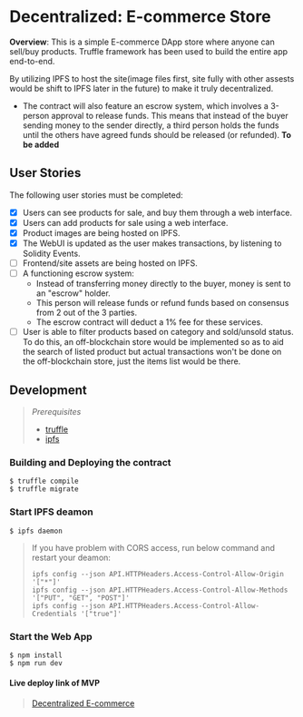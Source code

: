 # Decentralized: E-commerce Store

**Overview**: This is a simple E-commerce DApp store where anyone can sell/buy products. Truffle framework has been used to build the entire app end-to-end.

By utilizing IPFS to host the site(image files first, site fully with other assests would be shift to IPFS later in the future) to make it truly decentralized. 
- The contract will also feature an escrow system, which involves a 3-person approval to release funds. This means that instead of the buyer sending money to the sender directly, a third person holds the funds until the others have agreed funds should be released (or refunded). **To be added**

## User Stories
The following user stories must be completed:

- [x] Users can see products for sale, and buy them through a web interface.
- [x] Users can add products for sale using a web interface.
- [x] Product images are being hosted on IPFS.
- [x] The WebUI is updated as the user makes transactions, by listening to Solidity Events.
- [ ] Frontend/site assets are being hosted on IPFS.
- [ ] A functioning escrow system:
  * Instead of transferring money directly to the buyer, money is sent to an "escrow" holder.
  * This person will release funds or refund funds based on consensus from 2 out of the 3 parties.
  * The escrow contract will deduct a 1% fee for these services.
- [ ] User is able to filter products based on category and sold/unsold status. To do this, an off-blockchain store would be implemented so as to aid the search of listed product but actual transactions won't be done on the off-blockchain store, just the items list would be there.

## Development

> *Prerequisites*
> - [truffle](http://truffleframework.com/)
> - [ipfs](https://ipfs.io/docs/install/)

### Building and Deploying the contract

```
$ truffle compile
$ truffle migrate
```

### Start IPFS deamon

```
$ ipfs daemon
```

> If you have problem with CORS access, run below command and restart your deamon:
>```
>ipfs config --json API.HTTPHeaders.Access-Control-Allow-Origin '["*"]'
>ipfs config --json API.HTTPHeaders.Access-Control-Allow-Methods '["PUT", "GET", "POST"]'
>ipfs config --json API.HTTPHeaders.Access-Control-Allow-Credentials '["true"]'
>```

### Start the Web App

```
$ npm install
$ npm run dev
```

#### Live deploy link of MVP
> [Decentralized E-commerce](https://dapp-ecom.netlify.app/)
